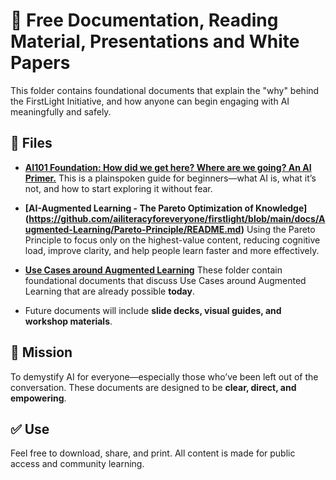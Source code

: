 # 📘 Free Documentation, Reading Material, Presentations and White Papers

This folder contains foundational documents that explain the "why" behind the FirstLight Initiative, and how anyone can begin engaging with AI meaningfully and safely.

## 📂 Files

- **[AI101 Foundation: How did we get here? Where are we going? An AI Primer.](https://raw.githubusercontent.com/ailiteracyforeveryone/firstlight/main/docs/AI101_Foundation_Public_Release.pdf)**
This is a plainspoken guide for beginners—what AI is, what it’s not, and how to start exploring it without fear.

- **[AI-Augmented Learning - The Pareto Optimization of Knowledge] (https://github.com/ailiteracyforeveryone/firstlight/blob/main/docs/Augmented-Learning/Pareto-Principle/README.md)**
Using the Pareto Principle to focus only on the highest-value content, reducing cognitive load, improve clarity, and help people learn faster and more effectively.

- **[Use Cases around Augmented Learning](https://github.com/ailiteracyforeveryone/firstlight/blob/main/docs/Augmented-Learning/README.md)**
These folder contain foundational documents that discuss Use Cases around Augmented Learning that are already possible **today**.

- Future documents will include **slide decks, visual guides, and workshop materials**.
  
## 📎 Mission
To demystify AI for everyone—especially those who’ve been left out of the conversation. These documents are designed to be **clear, direct, and empowering**.

## ✅ Use
Feel free to download, share, and print. All content is made for public access and community learning.
